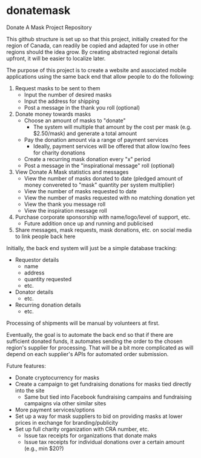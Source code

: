 # donatemask
Donate A Mask Project Repository

This github structure is set up so that this project, initially created for the region of Canada, can readily be copied and adapted for use in other regions should the idea grow.  By creating abstracted regional details upfront, it will be easier to localize later.

The purpose of this project is to create a website and associated mobile applications using the same back end that allow people to do the following:
1. Request masks to be sent to them
   - Input the number of desired masks
   - Input the address for shipping
   - Post a message in the thank you roll (optional)
2. Donate money towards masks
   - Choose an amount of masks to "donate"
     - The system will multiple that amount by the cost per mask (e.g. $2.50/mask) and generate a total amount
   - Pay the donation amount via a range of payment services
     - Ideally, payment services will be offered that allow low/no fees for charity donations
   - Create a recurring mask donation every "x" period
   - Post a message in the "inspirational message" roll (optional)
3. View Donate A Mask statistics and messages
   - View the number of masks donated to date (pledged amount of money convereted to "mask" quantity per system multiplier)
   - View the number of masks requested to date
   - View the number of masks requested with no matching donation yet
   - View the thank you message roll
   - View the inspiration message roll
4. Purchase corporate sponsorship with name/logo/level of support, etc.
   - Future addition once up and running and publicised
5. Share messages, mask requests, mask donations, etc. on social media to link people back here

Initially, the back end system will just be a simple database tracking:
- Requestor details
  - name
  - address
  - quantity requested
  - etc.
- Donator details
  - etc. 
- Recurring donation details
  - etc.

Processing of shipments will be manual by volunteers at first.

Eventually, the goal is to automate the back end so that if there are sufficient donated funds, it automates sending the order to the chosen region's supplier for processing.  That will be a bit more complicated as will depend on each supplier's APIs for automated order submission.  

Future features:
- Donate cryptocurrency for masks
- Create a campaign to get fundraising donations for masks tied directly into the site
  - Same but tied into Facebook fundraising campains and fundraising campaigns via other similar sites
- More payment services/options
- Set up a way for mask suppliers to bid on providing masks at lower prices in exchange for branding/publicity
- Set up full charity organization with CRA number, etc.
  - Issue tax receipts for organizations that donate maks
  - Issue tax receipts for individual donations over a certain amount (e.g., min $20?)





